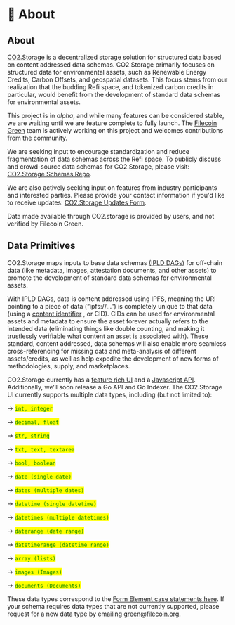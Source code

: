 # 🧐 About

## About

[CO2.Storage](https://co2.storage) is a decentralized storage solution for structured data based on content addressed data schemas. CO2.Storage primarily focuses on structured data for environmental assets, such as Renewable Energy Credits, Carbon Offsets, and geospatial datasets.  This focus stems from our realization that the budding Refi space, and tokenized carbon credits in particular, would benefit from the development of standard data schemas for environmental assets.

This project is in *alpha*, and while many features can be considered stable, we are waiting until we are feature complete to fully launch. The [Filecoin Green](https://green.filecoin.io/) team is actively working on this project and welcomes contributions from the community.

We are seeking input to encourage standardization and reduce fragmentation of data schemas across the Refi space. To publicly discuss and crowd-source data schemas for CO2.Storage, please visit: [CO2.Storage Schemas Repo](https://github.com/protocol/co2\_storage\_schemas).

We are also actively seeking input on features from industry participants and interested parties. Please provide your contact information if you'd like to receive updates: [CO2.Storage Updates Form](https://forms.gle/CS5tY4kpsajpiTGV7).

Data made available through CO2.storage is provided by users, and not verified by Filecoin Green.

## Data Primitives

CO2.Storage maps inputs to base data schemas [(IPLD DAGs)](https://ipld.io/) for off-chain data (like metadata, images, attestation documents, and other assets) to promote the development of standard data schemas for environmental assets.

With IPLD DAGs, data is content addressed using IPFS, meaning the URI pointing to a piece of data (“ipfs://…”) is completely unique to that data (using a [content identifier](https://docs.ipfs.io/concepts/content-addressing/) , or CID). CIDs can be used for environmental assets and metadata to ensure the asset forever actually refers to the intended data (eliminating things like double counting, and making it trustlessly verifiable what content an asset is associated with). These standard, content addressed, data schemas will also enable more seamless cross-referencing for missing data and meta-analysis of different assets/credits, as well as help expedite the development of new forms of methodologies, supply, and marketplaces.

CO2.Storage currently has a [feature rich UI](https://co2.storage/) and a [Javascript API](https://www.npmjs.com/package/@co2-storage/js-api). Additionally, we’ll soon release a Go API and Go Indexer. The CO2.Storage UI currently supports multiple data types, including (but not limited to):

\-> <mark style="color:green;">`int, integer`</mark>

\-> <mark style="color:green;">`decimal, float`</mark>

\-> <mark style="color:green;">`str, string`</mark>

\-> <mark style="color:green;">`txt, text, textarea`</mark>

\-> <mark style="color:green;">`bool, boolean`</mark>

\-> <mark style="color:green;">`date (single date)`</mark>

\-> <mark style="color:green;">`dates (multiple dates)`</mark>

\-> <mark style="color:green;">`datetime (single datetime)`</mark>

\-> <mark style="color:green;">`datetimes (multiple datetimes)`</mark>

\-> <mark style="color:green;">`daterange (date range)`</mark>

\-> <mark style="color:green;">`datetimerange (datetime range)`</mark>

\-> <mark style="color:green;">`array (lists)`</mark>

\-> <mark style="color:green;">`images (Images)`</mark>

\-> <mark style="color:green;">`documents (Documents)`</mark>

These data types correspond to the [Form Element case statements here](https://github.com/protocol/co2-storage/blob/main/client/web/src/mixins/form-elements/update-form.js). If your schema requires data types that are not currently supported, please request for a new data type by emailing [green@filecoin.org](mailto:green@filecoin.org).

